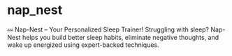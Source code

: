 # nap_nest
💤 Nap-Nest – Your Personalized Sleep Trainer! Struggling with sleep? Nap-Nest helps you build better sleep habits, eliminate negative thoughts, and wake up energized using expert-backed techniques.
